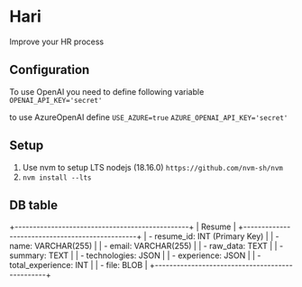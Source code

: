 # Hari

Improve your HR process 

## Configuration 
To use OpenAI you need to define following variable 
`OPENAI_API_KEY='secret'`

to use AzureOpenAI define 
`USE_AZURE=true`
`AZURE_OPENAI_API_KEY='secret'`


## Setup

1. Use nvm to setup LTS nodejs (18.16.0) `https://github.com/nvm-sh/nvm`
2. `nvm install --lts`



## DB table

+------------------------------------------------+
|                    Resume                      |
+------------------------------------------------+
| - resume_id: INT (Primary Key)                |
| - name: VARCHAR(255)                          |
| - email: VARCHAR(255)                         |
| - raw_data: TEXT                              |
| - summary: TEXT                               |
| - technologies: JSON                          |
| - experience: JSON                            |
| - total_experience: INT                       |
| - file: BLOB                                  |
+------------------------------------------------+
